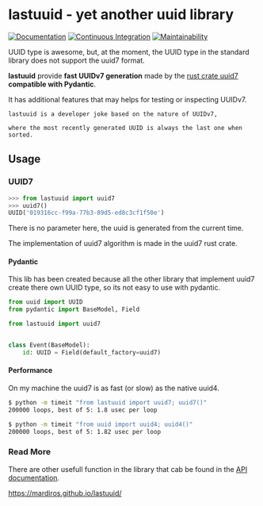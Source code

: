 # lastuuid - yet another uuid library

[![Documentation](https://github.com/mardiros/lastuuid/actions/workflows/publish-doc.yml/badge.svg)](https://mardiros.github.io/lastuuid/)
[![Continuous Integration](https://github.com/mardiros/lastuuid/actions/workflows/tests.yml/badge.svg)](https://github.com/mardiros/lastuuid/actions/workflows/tests.yml)
[![Maintainability](https://api.codeclimate.com/v1/badges/8e7293fabe7508b2ec6c/maintainability)](https://codeclimate.com/github/mardiros/lastuuid/maintainability)

UUID type is awesome, but, at the moment, the UUID type in the standard library
does not support the uuid7 format.

**lastuuid** provide **fast UUIDv7 generation** made by the
[rust crate uuid7](https://crates.io/crates/uuid7) **compatible with Pydantic**.

It has additional features that may helps for testing or inspecting UUIDv7.

```{note}
lastuuid is a developer joke based on the nature of UUIDv7,

where the most recently generated UUID is always the last one when sorted.
```

## Usage

### UUID7

```python
>>> from lastuuid import uuid7
>>> uuid7()
UUID('019316cc-f99a-77b3-89d5-ed8c3cf1f50e')
```

There is no parameter here, the uuid is generated from the current time.

The implementation of uuid7 algorithm is made in the uuid7 rust crate.

#### Pydantic

This lib has been created because all the other library that implement uuid7
create there own UUID type, so its not easy to use with pydantic.

```python
from uuid import UUID
from pydantic import BaseModel, Field

from lastuuid import uuid7


class Event(BaseModel):
    id: UUID = Field(default_factory=uuid7)

```

#### Performance

On my machine the uuid7 is as fast (or slow) as the native uuid4.

```bash
$ python -m timeit "from lastuuid import uuid7; uuid7()"
200000 loops, best of 5: 1.8 usec per loop

$ python -m timeit "from uuid import uuid4; uuid4()"
200000 loops, best of 5: 1.82 usec per loop
```

### Read More

There are other usefull function in the library that cab be found in the
[API documentation](https://mardiros.github.io/lastuuid/).

https://mardiros.github.io/lastuuid/
